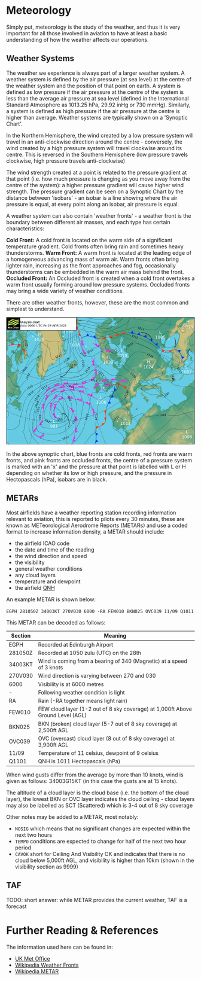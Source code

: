 # Meteorology

Simply put, meteorology is the study of the weather, and thus it is very important for all those involved in aviation to have at least a basic understanding of how the weather affects our operations.

## Weather Systems

The weather we experience is always part of a larger weather system. A weather system is defined by the air pressure (at sea level) at the centre of the weather system and the position of that point on earth. A system is defined as low pressure if the air pressure at the centre of the system is less than the average air pressure at sea level (defined in the International Standard Atmosphere as 1013.25 hPa, 29.92 inHg or 730 mmHg). Similarly, a system is defined as high pressure if the air pressure at the centre is higher than average. Weather systems are typically shown on a 'Synoptic Chart'.

In the Northern Hemisphere, the wind created by a low pressure system will travel in an anti-clockwise direction around the centre - conversely, the wind created by a high pressure system will travel clockwise around its centre. This is reversed in the Southern Hemisphere (low pressure travels clockwise, high pressure travels anti-clockwise)

The wind strength created at a point is related to the pressure gradient at that point (i.e. how much pressure is changing as you move away from the centre of the system): a higher pressure gradient will cause higher wind strength. The pressure gradient can be seen on a Synoptic Chart by the distance between 'isobars' - an isobar is a line showing where the air pressure is equal, at every point along an isobar, air pressure is equal.

A weather system can also contain 'weather fronts' - a weather front is the boundary between different air masses, and each type has certain characteristics:

**Cold Front:** A cold front is located on the warm side of a significant temperature gradient. Cold fronts often bring rain and sometimes heavy thunderstorms.
**Warm Front:** A warm front is located at the leading edge of a homogeneous advancing mass of warm air. Warm fronts often bring lighter rain, increasing as the front approaches and fog, occasionally thunderstorms can be embedded in the warm air mass behind the front.
**Occluded Front:** An Occluded front is created when a cold front overtakes a warm front usually forming around low pressure systems. Occluded fronts may bring a wide variety of weather conditions.

There are other weather fronts, however, these are the most common and simplest to understand.

![Synoptic Chart Example](../assets/synoptic_chart.webp)

In the above synoptic chart, blue fronts are cold fronts, red fronts are warm fronts, and pink fronts are occluded fronts, the centre of a pressure system is marked with an 'x' and the pressure at that point is labelled with L or H depending on whether its low or high pressure, and the pressure in Hectopascals (hPa), isobars are in black.

## METARs

Most airfields have a weather reporting station recording information relevant to aviation, this is reported to pilots every 30 minutes, these are known as METeorological Aerodrome Reports (METARs) and use a coded format to increase information density, a METAR should include:
- the airfield ICAO code
- the date and time of the reading
- the wind direction and speed
- the visibility
- general weather conditions
- any cloud layers
- temperature and dewpoint
- the airfield [QNH](./altimetry.md)

An example METAR is shown below:

```EGPH 281050Z 34003KT 270V030 6000 -RA FEW010 BKN025 OVC039 11/09 Q1011```

This METAR can be decoded as follows:

| Section | Meaning                                                                         |
| ------- | ------------------------------------------------------------------------------- |
| EGPH    | Recorded at Edinburgh Airport                                                   |
| 281050Z | Recorded at 1050 zulu (UTC) on the 28th                                         |
| 34003KT | Wind is coming from a bearing of 340 (Magnetic) at a speed of 3 knots           |
| 270V030 | Wind direction is varying between 270 and 030                                   |
| 6000    | Visibility is at 6000 metres                                                    |
| -       | Following weather condition is light                                            |
| RA      | Rain (-RA together means light rain)                                            |
| FEW010  | FEW cloud layer (1-2 out of 8 sky coverage) at 1,000ft Above Ground Level (AGL) |
| BKN025  | BKN (broken) cloud layer (5-7 out of 8 sky coverage) at 2,500ft AGL             |
| OVC039  | OVC (overcast) cloud layer (8 out of 8 sky coverage) at 3,900ft AGL             |
| 11/09   | Temperature of 11 celsius, dewpoint of 9 celsius                                |
| Q1101   | QNH is 1011 Hectopascals (hPa)                                                  |

When wind gusts differ from the average by more than 10 knots, wind is given as follows: 34003G15KT (in this case the gusts are at 15 knots).

The altitude of a cloud layer is the cloud base (i.e. the bottom of the cloud layer), the lowest BKN or OVC layer indicates the cloud ceiling - cloud layers may also be labelled as SCT (Scattered) which is 3-4 out of 8 sky coverage

Other notes may be added to a METAR, most notably:

- `NOSIG` which means that no significant changes are expected within the next two hours
- `TEMPO` conditions are expected to change for half of the next two hour period
- `CAVOK` short for Ceiling And Visibility OK and indicates that there is no cloud below 5,000ft AGL, and visibility is higher than 10km (shown in the visibility section as 9999)

## TAF

TODO: short answer: while METAR provides the current weather, TAF is a forecast

# Further Reading & References

The information used here can be found in:

- [UK Met Office](https://www.metoffice.gov.uk/)
- [Wikipedia Weather Fronts](https://en.wikipedia.org/wiki/Weather_front)
- [Wikipedia METAR](https://en.wikipedia.org/wiki/METAR)
